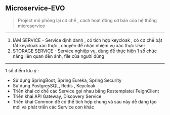 Microservice-EVO
---
> Project mô phỏng lại cơ chế , cách hoạt động cơ bản của hệ thống microservice 
---
1. IAM SERVICE - Service định danh , có tích hợp keycloak , có cơ chế bật tắt keycloak xác thực , chuyên để nhận nhiệm vụ xác thực User
2. STORAGE SERVICE - Service nghiệp vụ, dùng để thực hiện 1 số chức năng liên quan đến ảnh, file của người dùng 
---
1 số điểm lưu ý :
  + Sử dụng SpringBoot, Spring Eureka, Spring Security
  + Sử dụng PostgresSQL, Redis , Keycloak
  + Triển khai cơ chế các Service gọi nhau bằng Restemplate/ FeignClient
  + Triển khai API Gateway, Discovery Service
  + Triển khai Common để có thể tích hợp chung và sau này dễ dàng tạo mới và phát triển các Service con khác
    
